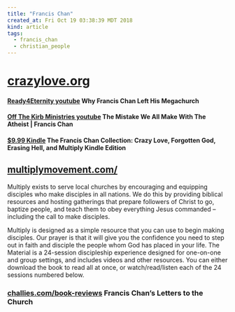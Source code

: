 ```yaml
---
title: "Francis Chan"
created_at: Fri Oct 19 03:38:39 MDT 2018
kind: article
tags:
  - francis_chan
  - christian_people
---
```


<h1>
  <a href="http://crazylove.org/" target="_blank">crazylove.org</a>
</h1>

<h4>
  <a href="https://www.youtube.com/watch?v=VyZx_SSOyfI" target="_blank">Ready4Eternity youtube</a>
  Why Francis Chan Left His Megachurch
</h4>

<h4>
  <a href="https://www.youtube.com/watch?v=w1jwdZfgvgI" target="_blank">Off The Kirb Ministries youtube</a>
  The Mistake We All Make With The Atheist | Francis Chan
</h4>

<h4>
  <a href="https://www.amazon.com/Francis-Chan-Collection-Forgotten-Multiply-ebook/dp/B00I17RQ7O" target="_blank">$9.99 Kindle</a>
  The Francis Chan Collection: Crazy Love, Forgotten God, Erasing Hell, and Multiply Kindle Edition
</h4>

<h2>
  <a href="http://multiplymovement.com/" target="_blank">multiplymovement.com/</a>
</h2>

Multiply exists to serve local churches by encouraging and equipping
disciples who make disciples in all nations. We do this by providing
biblical resources and hosting gatherings that prepare followers of
Christ to go, baptize people, and teach them to obey everything Jesus
commanded – including the call to make disciples.

Multiply is designed as a simple resource that you can use to begin
making disciples. Our prayer is that it will give you the confidence you
need to step out in faith and disciple the people whom God has placed
in your life. The Material is a 24-session discipleship experience
designed for one-on-one and group settings, and includes videos and
other resources. You can either download the book to read all at once,
or watch/read/listen each of the 24 sessions numbered below.

<h3>
  <a href="https://www.challies.com/book-reviews/francis-chans-letters-to-the-church/" target="_blank">challies.com/book-reviews</a>
  Francis Chan’s Letters to the Church
</h3>

<!--
html boilerplate fragments
<a href="" target="_blank"></a>
<a name=""></a>
<img src="" width="400px">
<ul>
  <li></li>
  <li><a href="" target="_blank"></a></li>
</ul>
<pre>
</pre>
<p style="margin-bottom: 2em;"></p>
<hr style="border: 0; height: 3px; background: #333; background-image: linear-gradient(to right, #ccc, #333, #ccc);">
<pre><code>
</code></pre>
<math xmlns='http://www.w3.org/1998/math/mathml' display='block'>
</math>
-->
